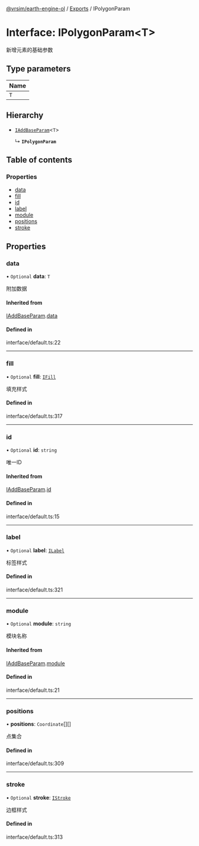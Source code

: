 [@vrsim/earth-engine-ol](../README.md) / [Exports](../modules.md) / IPolygonParam

# Interface: IPolygonParam<T\>

新增元素的基础参数

## Type parameters

| Name |
| :------ |
| `T` |

## Hierarchy

- [`IAddBaseParam`](IAddBaseParam.md)<`T`\>

  ↳ **`IPolygonParam`**

## Table of contents

### Properties

- [data](IPolygonParam.md#data)
- [fill](IPolygonParam.md#fill)
- [id](IPolygonParam.md#id)
- [label](IPolygonParam.md#label)
- [module](IPolygonParam.md#module)
- [positions](IPolygonParam.md#positions)
- [stroke](IPolygonParam.md#stroke)

## Properties

### data

• `Optional` **data**: `T`

附加数据

#### Inherited from

[IAddBaseParam](IAddBaseParam.md).[data](IAddBaseParam.md#data)

#### Defined in

interface/default.ts:22

___

### fill

• `Optional` **fill**: [`IFill`](IFill.md)

填充样式

#### Defined in

interface/default.ts:317

___

### id

• `Optional` **id**: `string`

唯一ID

#### Inherited from

[IAddBaseParam](IAddBaseParam.md).[id](IAddBaseParam.md#id)

#### Defined in

interface/default.ts:15

___

### label

• `Optional` **label**: [`ILabel`](ILabel.md)

标签样式

#### Defined in

interface/default.ts:321

___

### module

• `Optional` **module**: `string`

模块名称

#### Inherited from

[IAddBaseParam](IAddBaseParam.md).[module](IAddBaseParam.md#module)

#### Defined in

interface/default.ts:21

___

### positions

• **positions**: `Coordinate`[][]

点集合

#### Defined in

interface/default.ts:309

___

### stroke

• `Optional` **stroke**: [`IStroke`](IStroke.md)

边框样式

#### Defined in

interface/default.ts:313
